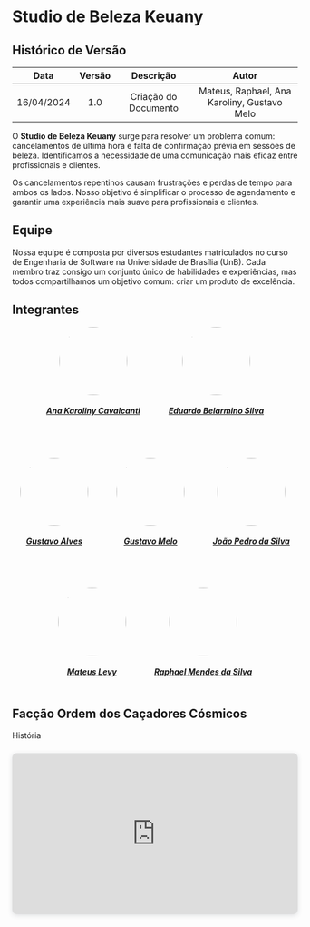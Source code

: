 # Studio de Beleza Keuany

##  Histórico de Versão

| **Data** | **Versão** | **Descrição** | **Autor** |
| :--------: | :--------: | :--------:  | :--------: | 
| 16/04/2024 | 1.0 | Criação do Documento  | Mateus, Raphael, Ana Karoliny, Gustavo Melo |

O **Studio de Beleza Keuany** surge para resolver um problema comum: cancelamentos de última hora e falta de confirmação prévia em sessões de beleza. Identificamos a necessidade de uma comunicação mais eficaz entre profissionais e clientes.

Os cancelamentos repentinos causam frustrações e perdas de tempo para ambos os lados. Nosso objetivo é simplificar o processo de agendamento e garantir uma experiência mais suave para profissionais e clientes.


## Equipe

Nossa equipe é composta por diversos estudantes matriculados no curso de Engenharia de Software na Universidade de Brasília (UnB). Cada membro traz consigo um conjunto único de habilidades e experiências, mas todos compartilhamos um objetivo comum: criar um produto de excelência.

## Integrantes 

<center>

<div style="display: flex; flex-direction: row; gap: 50px; flex-wrap: wrap; justify-content: center;" >
    <div>
        <a href="https://github.com/AnaKarolinyCavalcanti">
                <img style="border-radius: 50%;" src="https://github.com/AnaKarolinyCavalcanti.png" width="120px;"/>
                <h5 class="text-center">Ana Karoliny Cavalcanti</h5>
        </a>
    </div>
    <div>
        <a href="https://github.com/Eduard0803">
            <img style="border-radius: 50%;" src="https://github.com/Eduard0803.png" width="120px;"/>
                <h5 class="text-center">Eduardo Belarmino Silva</h5>
        </a>
    </div>
    <div>
        <a href="https://github.com/gustaallves">
                <img style="border-radius: 50%;" src="https://github.com/gustaallves.png" width="120px;"/>
                <h5 class="text-center">Gustavo Alves</h5>
        </a>
    </div>
    <div>
        <a href="https://github.com/gusrberto">
                <img style="border-radius: 50%;" src="https://github.com/gusrberto.png" width="120px;"/>
                <h5 class="text-center">Gustavo Melo</h5>
        </a>
    </div>
    <div>
        <a href="https://github.com/joaopedrodasilvarodrigues">
                <img style="border-radius: 50%;" src="https://github.com/joaopedrodasilvarodrigues.png" width="120px;"/>
                <h5 class="text-center">João Pedro da Silva</h5>
        </a>
    </div>
    <div>
        <a href="https://github.com/mateus9levy">
                <img style="border-radius: 50%;" src="https://github.com/mateus9levy.png" width="120px;"/>
                <h5 class="text-center">Mateus Levy</h5>
        </a>
    </div>
    <div>
        <a href="https://github.com/Raphides">
                <img style="border-radius: 50%;" src="https://github.com/Raphides.png" width="120px;"/>
                <h5 class="text-center">Raphael Mendes da Silva</h5>
        </a>
    </div>
</div>
    
</center>

## Facção Ordem dos Caçadores Cósmicos

História

<div style="position: relative; width: 100%; height: 0; padding-top: 56.2500%;
 padding-bottom: 0; box-shadow: 0 2px 8px 0 rgba(63,69,81,0.16); margin-top: 1.6em; margin-bottom: 0.9em; overflow: hidden;
 border-radius: 8px; will-change: transform;">
  <iframe loading="lazy" style="position: absolute; width: 100%; height: 100%; top: 0; left: 0; border: none; padding: 0;margin: 0;"
    src="https:&#x2F;&#x2F;www.canva.com&#x2F;design&#x2F;DAGAivf3taU&#x2F;Ru67r-ZPEoe6dvfassgGpA&#x2F;view?embed" allowfullscreen="allowfullscreen" allow="fullscreen">
  </iframe>
</div>
<a href="https:&#x2F;&#x2F;www.canva.com&#x2F;design&#x2F;DAGAivf3taU&#x2F;Ru67r-ZPEoe6dvfassgGpA&#x2F;view?utm_content=DAGAivf3taU&amp;utm_campaign=designshare&amp;utm_medium=embeds&amp;utm_source=link" target="_blank" rel="noopener">